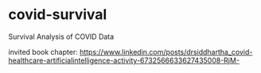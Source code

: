 # covid-survival
Survival Analysis of COVID Data

invited book chapter: https://www.linkedin.com/posts/drsiddhartha_covid-healthcare-artificialintelligence-activity-6732566633627435008-RjM-
